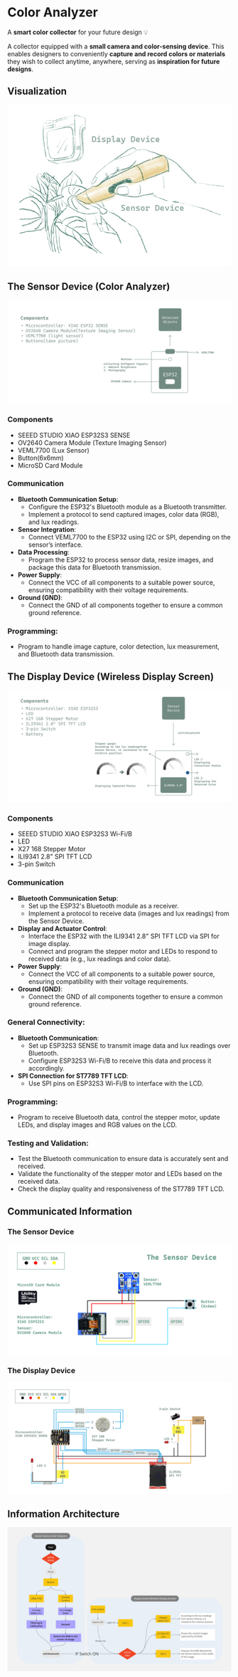 # Color Analyzer
A **smart color collector** for your future design 💡 

A collector equipped with a **small camera and color-sensing device**. This enables designers to conveniently **capture and record colors or materials** they wish to collect anytime, anywhere, serving as **inspiration for future designs**.


## Visualization
![Color Analyzer 1](https://github.com/liliana0514/Color-Analyzer/blob/main/Color%20Analyzer%201.jpg?raw=true)

## The Sensor Device (Color Analyzer)
![The Sensor Device](https://github.com/liliana0514/Color-Analyzer/blob/main/The%20Sensor%20Device.jpg?raw=true)
### Components
- SEEED STUDIO XIAO ESP32S3 SENSE
- OV2640 Camera Module (Texture Imaging Sensor)
- VEML7700 (Lux Sensor)
- Button(6x6mm)
- MicroSD Card Module

### Communication
- **Bluetooth Communication Setup**:
  - Configure the ESP32's Bluetooth module as a Bluetooth transmitter.
  - Implement a protocol to send captured images, color data (RGB), and lux readings.
- **Sensor Integration**:
  - Connect VEML7700 to the ESP32 using I2C or SPI, depending on the sensor’s interface.
- **Data Processing**:
  - Program the ESP32 to process sensor data, resize images, and package this data for Bluetooth transmission.
- **Power Supply**:
  - Connect the VCC of all components to a suitable power source, ensuring compatibility with their voltage requirements.
- **Ground (GND)**:
  - Connect the GND of all components together to ensure a common ground reference.

### **Programming**:
- Program to handle image capture, color detection, lux measurement, and Bluetooth data transmission.

## The Display Device (Wireless Display Screen)
![The Display Device](https://github.com/liliana0514/Color-Analyzer/blob/main/The%20Display%20Device.jpg?raw=true)
### Components
- SEEED STUDIO XIAO ESP32S3 Wi-Fi/B
- LED
- X27 168 Stepper Motor
- ILI9341 2.8" SPI TFT LCD
- 3-pin Switch

### Communication
- **Bluetooth Communication Setup**:
  - Set up the ESP32's Bluetooth module as a receiver.
  - Implement a protocol to receive data (images and lux readings) from the Sensor Device.
- **Display and Actuator Control**:
  - Interface the ESP32 with the ILI9341 2.8" SPI TFT LCD via SPI for image display.
  - Connect and program the stepper motor and LEDs to respond to received data (e.g., lux readings and color data).
- **Power Supply**:
  - Connect the VCC of all components to a suitable power source, ensuring compatibility with their voltage requirements.
- **Ground (GND)**:
  - Connect the GND of all components together to ensure a common ground reference.
 
### General Connectivity:
- **Bluetooth Communication**:
  - Set up ESP32S3 SENSE to transmit image data and lux readings over Bluetooth.
  - Configure ESP32S3 Wi-Fi/B to receive this data and process it accordingly.
- **SPI Connection for ST7789 TFT LCD**:
  - Use SPI pins on ESP32S3 Wi-Fi/B to interface with the LCD.

### Programming:
- Program to receive Bluetooth data, control the stepper motor, update LEDs, and display images and RGB values on the LCD.

### Testing and Validation:
- Test the Bluetooth communication to ensure data is accurately sent and received.
- Validate the functionality of the stepper motor and LEDs based on the received data.
- Check the display quality and responsiveness of the ST7789 TFT LCD.

## Communicated Information
### The Sensor Device
![Communicated Information02](https://github.com/liliana0514/Color-Analyzer/blob/main/Communicated%20Information01_Sensor%20Device.jpg?raw=true)

### The Display Device
![Communicated Information02](https://github.com/liliana0514/Color-Analyzer/blob/main/Communicated%20Information01_Display%20Device.jpg?raw=true)

## Information Architecture
![Information Architecture](https://github.com/liliana0514/Color-Analyzer/blob/main/Information%20Architecture.jpg?raw=true)

